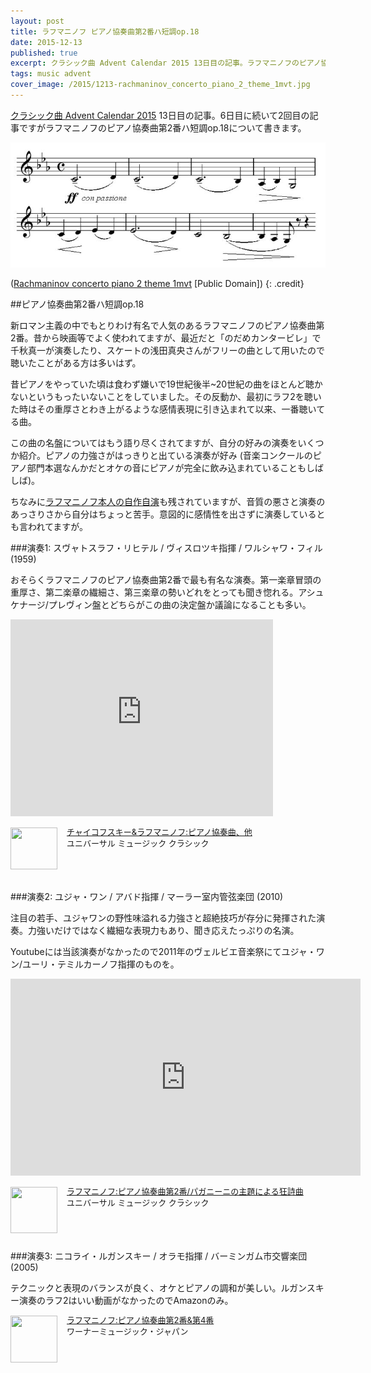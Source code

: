 ```yaml
---
layout: post
title: ラフマニノフ ピアノ協奏曲第2番ハ短調op.18
date: 2015-12-13
published: true
excerpt: クラシック曲 Advent Calendar 2015 13日目の記事。ラフマニノフのピアノ協奏曲第2番ハ短調op.18について。
tags: music advent
cover_image: /2015/1213-rachmaninov_concerto_piano_2_theme_1mvt.jpg
---
```

[クラシック曲 Advent Calendar 2015](https://www.adventar.org/calendars/948) 13日目の記事。6日目に続いて2回目の記事ですがラフマニノフのピアノ協奏曲第2番ハ短調op.18について書きます。

![Chopin Concert](/images/2015/1213-rachmaninov_concerto_piano_2_theme_1mvt.jpg)

([Rachmaninov concerto piano 2 theme 1mvt](https://commons.wikimedia.org/wiki/File:Rachmaninov_concerto_piano_2_theme_1mvt.png) [Public Domain])
{: .credit}


##ピアノ協奏曲第2番ハ短調op.18

新ロマン主義の中でもとりわけ有名で人気のあるラフマニノフのピアノ協奏曲第2番。昔から映画等でよく使われてますが、最近だと「のだめカンタービレ」で千秋真一が演奏したり、スケートの浅田真央さんがフリーの曲として用いたので聴いたことがある方は多いはず。

昔ピアノをやっていた頃は食わず嫌いで19世紀後半~20世紀の曲をほとんど聴かないというもったいないことをしていました。その反動か、最初にラフ2を聴いた時はその重厚さとわき上がるような感情表現に引き込まれて以来、一番聴いてる曲。

この曲の名盤についてはもう語り尽くされてますが、自分の好みの演奏をいくつか紹介。ピアノの力強さがはっきりと出ている演奏が好み (音楽コンクールのピアノ部門本選なんかだとオケの音にピアノが完全に飲み込まれていることもしばしば)。

ちなみに[ラフマニノフ本人の自作自演](https://www.youtube.com/watch?v=kutRdyxXXYY)も残されていますが、音質の悪さと演奏のあっさりさから自分はちょっと苦手。意図的に感情性を出さずに演奏しているとも言われてますが。


###演奏1: スヴャトスラフ・リヒテル / ヴィスロツキ指揮 / ワルシャワ・フィル (1959)

おそらくラフマニノフのピアノ協奏曲第2番で最も有名な演奏。第一楽章冒頭の重厚さ、第二楽章の繊細さ、第三楽章の勢いどれをとっても聞き惚れる。アシュケナージ/プレヴィン盤とどちらがこの曲の決定盤か議論になることも多い。

<div class="videoWrapper">
    <iframe width="420" height="315" src="https://www.youtube.com/embed/7eWpBhOtNsM" frameborder="0" allowfullscreen></iframe>
</div>

<div class="babylink-box" style="overflow: hidden; font-size: small; zoom: 1; margin: 15px 0; text-align: left;"><div class="babylink-image" style="float: left; margin: 0px 15px 10px 0px; width: 75px; height: 75px; text-align: center;"><a href="https://www.amazon.co.jp/exec/obidos/ASIN/B002GKRT0Q/selfreliant-22/" rel="nofollow" target="_blank"><img style="border-top: medium none; border-right: medium none; border-bottom: medium none; border-left: medium none;" src="https://ecx.images-amazon.com/images/I/51MJ5q-eKyL._SL75_.jpg" width="75" height="67" /></a></div><div class="babylink-info" style="overflow: hidden; zoom: 1; line-height: 120%;"><div class="babylink-title" style="margin-bottom: 2px; line-height: 120%;"><a href="https://www.amazon.co.jp/exec/obidos/ASIN/B002GKRT0Q/selfreliant-22/" rel="nofollow" target="_blank">チャイコフスキー&amp;ラフマニノフ:ピアノ協奏曲、他</a></div><div class="babylink-manufacturer" style="margin-bottom: 5px;">ユニバーサル ミュージック クラシック</div></div><div class="booklink-footer" style="clear: left"></div></div>

###演奏2: ユジャ・ワン / アバド指揮 / マーラー室内管弦楽団 (2010)

注目の若手、ユジャワンの野性味溢れる力強さと超絶技巧が存分に発揮された演奏。力強いだけではなく繊細な表現力もあり、聞き応えたっぷりの名演。

Youtubeには当該演奏がなかったので2011年のヴェルビエ音楽祭にてユジャ・ワン/ユーリ・テミルカーノフ指揮のものを。

<div class="videoWrapper">
    <iframe width="560" height="315" src="https://www.youtube.com/embed/gnAQIRqvVYQ" frameborder="0" allowfullscreen></iframe>
</div>

<div class="babylink-box" style="overflow: hidden; font-size: small; zoom: 1; margin: 15px 0; text-align: left;"><div class="babylink-image" style="float: left; margin: 0px 15px 10px 0px; width: 75px; height: 75px; text-align: center;"><a href="https://www.amazon.co.jp/exec/obidos/ASIN/B004HHAQXS/selfreliant-22/" rel="nofollow" target="_blank"><img style="border-top: medium none; border-right: medium none; border-bottom: medium none; border-left: medium none;" src="https://ecx.images-amazon.com/images/I/51Q9fxYXVbL._SL75_.jpg" width="75" height="74" /></a></div><div class="babylink-info" style="overflow: hidden; zoom: 1; line-height: 120%;"><div class="babylink-title" style="margin-bottom: 2px; line-height: 120%;"><a href="https://www.amazon.co.jp/exec/obidos/ASIN/B004HHAQXS/selfreliant-22/" rel="nofollow" target="_blank">ラフマニノフ:ピアノ協奏曲第2番/パガニーニの主題による狂詩曲</a></div><div class="babylink-manufacturer" style="margin-bottom: 5px;">ユニバーサル ミュージック クラシック</div></div><div class="booklink-footer" style="clear: left"></div></div>

###演奏3: ニコライ・ルガンスキー / オラモ指揮 / バーミンガム市交響楽団 (2005)

テクニックと表現のバランスが良く、オケとピアノの調和が美しい。ルガンスキー演奏のラフ2はいい動画がなかったのでAmazonのみ。

<div class="babylink-box" style="overflow: hidden; font-size: small; zoom: 1; margin: 15px 0; text-align: left;"><div class="babylink-image" style="float: left; margin: 0px 15px 10px 0px; width: 75px; height: 75px; text-align: center;"><a href="https://www.amazon.co.jp/exec/obidos/ASIN/B000803CYI/selfreliant-22/" rel="nofollow" target="_blank"><img style="border-top: medium none; border-right: medium none; border-bottom: medium none; border-left: medium none;" src="https://ecx.images-amazon.com/images/I/41CKBEKV7WL._SL75_.jpg" width="75" height="75" /></a></div><div class="babylink-info" style="overflow: hidden; zoom: 1; line-height: 120%;"><div class="babylink-title" style="margin-bottom: 2px; line-height: 120%;"><a href="https://www.amazon.co.jp/exec/obidos/ASIN/B000803CYI/selfreliant-22/" rel="nofollow" target="_blank">ラフマニノフ:ピアノ協奏曲第2番&amp;第4番</a></div><div class="babylink-manufacturer" style="margin-bottom: 5px;">ワーナーミュージック・ジャパン</div></div><div class="booklink-footer" style="clear: left"></div></div>
